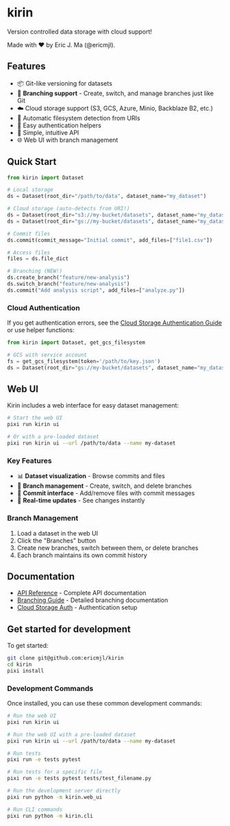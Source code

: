 # kirin

Version controlled data storage with cloud support!

Made with ❤️ by Eric J. Ma (@ericmjl).

## Features

- 📦 Git-like versioning for datasets
- 🌿 **Branching support** - Create, switch, and manage branches just like Git
- ☁️ Cloud storage support (S3, GCS, Azure, Minio, Backblaze B2, etc.)
- 🔄 Automatic filesystem detection from URIs
- 🔐 Easy authentication helpers
- 🚀 Simple, intuitive API
- 🌐 Web UI with branch management

## Quick Start

```python
from kirin import Dataset

# Local storage
ds = Dataset(root_dir="/path/to/data", dataset_name="my_dataset")

# Cloud storage (auto-detects from URI!)
ds = Dataset(root_dir="s3://my-bucket/datasets", dataset_name="my_dataset")
ds = Dataset(root_dir="gs://my-bucket/datasets", dataset_name="my_dataset")

# Commit files
ds.commit(commit_message="Initial commit", add_files=["file1.csv"])

# Access files
files = ds.file_dict

# Branching (NEW!)
ds.create_branch("feature/new-analysis")
ds.switch_branch("feature/new-analysis")
ds.commit("Add analysis script", add_files=["analyze.py"])
```

### Cloud Authentication

If you get authentication errors, see the [Cloud Storage Authentication
Guide](docs/cloud-storage-auth.md) or use helper functions:

```python
from kirin import Dataset, get_gcs_filesystem

# GCS with service account
fs = get_gcs_filesystem(token='/path/to/key.json')
ds = Dataset(root_dir="gs://my-bucket/datasets", dataset_name="my_dataset", fs=fs)
```

## Web UI

Kirin includes a web interface for easy dataset management:

```bash
# Start the web UI
pixi run kirin ui

# Or with a pre-loaded dataset
pixi run kirin ui --url /path/to/data --name my-dataset
```

### Key Features

- 📊 **Dataset visualization** - Browse commits and files
- 🌿 **Branch management** - Create, switch, and delete branches
- 📝 **Commit interface** - Add/remove files with commit messages
- 🔄 **Real-time updates** - See changes instantly

### Branch Management

1. Load a dataset in the web UI
2. Click the "Branches" button
3. Create new branches, switch between them, or delete branches
4. Each branch maintains its own commit history

## Documentation

- [API Reference](docs/api.md) - Complete API documentation
- [Branching Guide](docs/branching.md) - Detailed branching documentation
- [Cloud Storage Auth](docs/cloud-storage-auth.md) - Authentication setup

## Get started for development

To get started:

```bash
git clone git@github.com:ericmjl/kirin
cd kirin
pixi install
```

### Development Commands

Once installed, you can use these common development commands:

```bash
# Run the web UI
pixi run kirin ui

# Run the web UI with a pre-loaded dataset
pixi run kirin ui --url /path/to/data --name my-dataset

# Run tests
pixi run -e tests pytest

# Run tests for a specific file
pixi run -e tests pytest tests/test_filename.py

# Run the development server directly
pixi run python -m kirin.web_ui

# Run CLI commands
pixi run python -m kirin.cli
```
